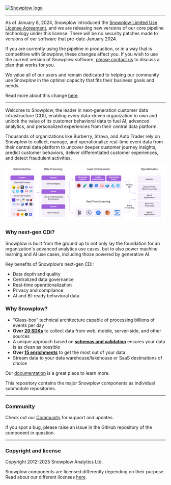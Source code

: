 [![Snowplow logo][logo-image]][website]

---

As of January 8, 2024, Snowplow introduced the [Snowplow Limited Use License Agreement](https://docs.snowplow.io/limited-use-license-1.1/), and we are releasing new versions of our core pipeline technology under this license. There will be no security patches made to versions of our software that pre-date January 2024.

If you are currently using the pipeline in production, or in a way that is competitive with Snowplow, these changes affect you. If you wish to use the current version of Snowplow software, [please contact us](https://snowplow.io/snowplow-oss-license-change) to discuss a plan that works for you.

We value all of our users and remain dedicated to helping our community use Snowplow in the optimal capacity that fits their business goals and needs.

Read more about this change [here](https://docs.snowplow.io/docs/resources/limited-use-license-faq/).

---

Welcome to Snowplow, the leader in next-generation customer data infrastructure (CDI), enabling every data-driven organization to own and unlock the value of its customer behavioral data to fuel AI, advanced analytics, and personalized experiences from their central data platform.

Thousands of organizations like Burberry, Strava, and Auto Trader rely on Snowplow to collect, manage, and operationalize real-time event data from their central data platform to uncover deeper customer journey insights, predict customer behaviors, deliver differentiated customer experiences, and detect fraudulent activities.

![diagram showing Snowplow architecture](media/snowplow-cdi.png)

### Why next-gen CDI?​

Snowplow is built from the ground up to not only lay the foundation for an organization's advanced analytics use cases, but to also power machine learning and AI use cases, including those powered by generative AI.

Key benefits of Snowplow’s next-gen CDI:
* Data depth and quality
* Centralized data governance
* Real-time operationalization
* Privacy and compliance
* AI and BI-ready behavioral data

### Why Snowplow?

* “Glass-box” technical architecture capable of processing billions of events per day
* **Over [20 SDKs](https://docs.snowplow.io/docs/collecting-data/collecting-from-own-applications?utm_source=github&utm_content=main-repo)** to collect data from web, mobile, server-side, and other sources
* A unique approach based on **[schemas and validation](https://docs.snowplow.io/docs/understanding-tracking-design/understanding-schemas-and-validation?utm_source=github&utm_content=main-repo)** ensures your data is as clean as possible
* **Over [15 enrichments](https://docs.snowplow.io/docs/enriching-your-data/available-enrichments?utm_source=github&utm_content=main-repo)** to get the most out of your data
* Stream data to your data warehouse/lakehouse or SaaS destinations of choice

Our [documentation](https://docs.snowplow.io/docs?utm_source=github&utm_content=main-repo) is a great place to learn more.

This repository contains the major Snowplow components as individual submodule repositories.

---

### Community

Check out our [Community](https://community.snowplow.io?utm_source=github&utm_content=main-repo) for support and updates.

If you spot a bug, please raise an issue in the GitHub repository of the component in question.

---

### Copyright and license

Copyright 2012-2025 Snowplow Analytics Ltd.

Snowplow components are licensed differently depending on their purpose. Read about our different licenses [here](https://docs.snowplow.io/docs/resources/copyright-license?utm_source=github&utm_content=main-repo).

[logo-image]: media/snowplow_logo.png
[website]: https://snowplow.io?utm_source=github&utm_content=main-repo

